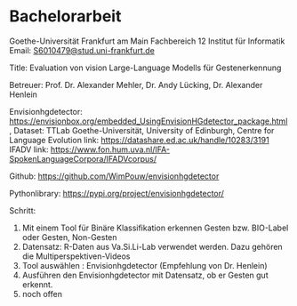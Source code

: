 # Bachelorarbeit
Goethe-Universität Frankfurt am Main
Fachbereich 12 Institut für Informatik
Email: S6010479@stud.uni-frankfurt.de

Title: Evaluation von vision Large-Language Modells für Gestenerkennung

Betreuer: Prof. Dr. Alexander Mehler, Dr. Andy Lücking, Dr. Alexander Henlein

Envisionhgdetector: https://envisionbox.org/embedded_UsingEnvisionHGdetector_package.html, Dataset: TTLab Goethe-Universität, University of Edinburgh, Centre for Language Evolution link: https://datashare.ed.ac.uk/handle/10283/3191 IFADV link: https://www.fon.hum.uva.nl/IFA-SpokenLanguageCorpora/IFADVcorpus/


Github: https://github.com/WimPouw/envisionhgdetector

Pythonlibrary: https://pypi.org/project/envisionhgdetector/ 


Schritt:
1. Mit einem Tool für Binäre Klassifikation erkennen Gesten bzw. BIO-Label oder Gesten, Non-Gesten
2. Datensatz: R-Daten aus Va.Si.Li-Lab verwendet werden. Dazu gehören die Multiperspektiven-Videos 
3. Tool auswählen : Envisionhgdetector (Empfehlung von Dr. Henlein)
4. Ausführen den Envisionhgdetector mit Datensatz, ob er Gesten gut erkennt.
5. noch offen
